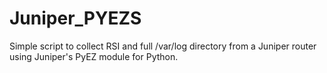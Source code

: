 # Juniper_PYEZS
Simple script to collect RSI and full /var/log directory from a Juniper router using Juniper's PyEZ module for Python.
